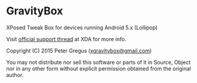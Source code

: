 GravityBox
==========

XPosed Tweak Box for devices running Android 5.x (Lollipop)

Visit [official support thread](http://forum.xda-developers.com/xposed/modules/app-gravitybox-v5-0-0alpha-tweak-box-t3037566) at XDA for more info.

Copyright (C) 2015 Peter Gregus (xgravitybox@gmail.com)

You may not distribute nor sell this software or parts of it in Source, Object nor in any other form without explicit permission obtained from the original author.
